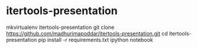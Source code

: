 itertools-presentation
======================

mkvirtualenv itertools-presentation
git clone https://github.com/madhurimapoddar/itertools-presentation.git
cd itertools-presentation
pip install -r requirements.txt
ipython notebook
